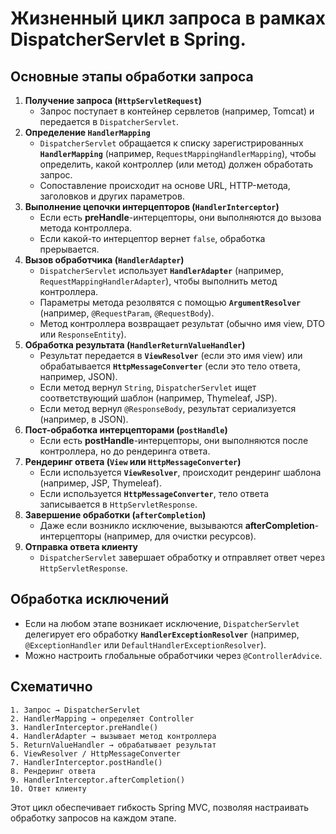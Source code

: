 # Жизненный цикл запроса в рамках DispatcherServlet в Spring.

## Основные этапы обработки запроса
1. **Получение запроса (`HttpServletRequest`)**  
   - Запрос поступает в контейнер сервлетов (например, Tomcat) и передается в `DispatcherServlet`.
2. **Определение `HandlerMapping`**  
   - `DispatcherServlet` обращается к списку зарегистрированных **`HandlerMapping`** (например, `RequestMappingHandlerMapping`), чтобы определить, какой контроллер (или метод) должен обработать запрос.  
   - Сопоставление происходит на основе URL, HTTP-метода, заголовков и других параметров.
3. **Выполнение цепочки интерцепторов (`HandlerInterceptor`)**  
   - Если есть **preHandle**-интерцепторы, они выполняются до вызова метода контроллера.  
   - Если какой-то интерцептор вернет `false`, обработка прерывается.
4. **Вызов обработчика (`HandlerAdapter`)**  
   - `DispatcherServlet` использует **`HandlerAdapter`** (например, `RequestMappingHandlerAdapter`), чтобы выполнить метод контроллера.  
   - Параметры метода резолвятся с помощью **`ArgumentResolver`** (например, `@RequestParam`, `@RequestBody`).  
   - Метод контроллера возвращает результат (обычно имя view, DTO или `ResponseEntity`).
5. **Обработка результата (`HandlerReturnValueHandler`)**  
   - Результат передается в **`ViewResolver`** (если это имя view) или обрабатывается **`HttpMessageConverter`** (если это тело ответа, например, JSON).  
   - Если метод вернул `String`, `DispatcherServlet` ищет соответствующий шаблон (например, Thymeleaf, JSP).  
   - Если метод вернул `@ResponseBody`, результат сериализуется (например, в JSON).
6. **Пост-обработка интерцепторами (`postHandle`)**  
   - Если есть **postHandle**-интерцепторы, они выполняются после контроллера, но до рендеринга ответа.
7. **Рендеринг ответа (`View` или `HttpMessageConverter`)**  
   - Если используется **`ViewResolver`**, происходит рендеринг шаблона (например, JSP, Thymeleaf).  
   - Если используется **`HttpMessageConverter`**, тело ответа записывается в `HttpServletResponse`.
8. **Завершение обработки (`afterCompletion`)**  
   - Даже если возникло исключение, вызываются **afterCompletion**-интерцепторы (например, для очистки ресурсов).
9. **Отправка ответа клиенту**  
   - `DispatcherServlet` завершает обработку и отправляет ответ через `HttpServletResponse`.

## Обработка исключений
- Если на любом этапе возникает исключение, `DispatcherServlet` делегирует его обработку **`HandlerExceptionResolver`** (например, `@ExceptionHandler` или `DefaultHandlerExceptionResolver`).  
- Можно настроить глобальные обработчики через `@ControllerAdvice`.

## Схематично
```
1. Запрос → DispatcherServlet  
2. HandlerMapping → определяет Controller  
3. HandlerInterceptor.preHandle()  
4. HandlerAdapter → вызывает метод контроллера  
5. ReturnValueHandler → обрабатывает результат  
6. ViewResolver / HttpMessageConverter  
7. HandlerInterceptor.postHandle()  
8. Рендеринг ответа  
9. HandlerInterceptor.afterCompletion()  
10. Ответ клиенту
```

Этот цикл обеспечивает гибкость Spring MVC, позволяя настраивать обработку запросов на каждом этапе.
